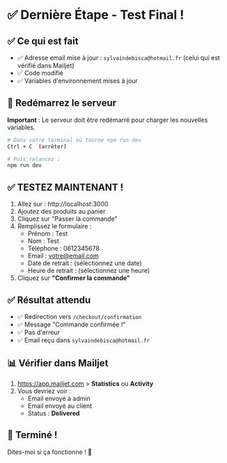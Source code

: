 # ✅ Dernière Étape - Test Final !

## ✅ Ce qui est fait
- ✅ Adresse email mise à jour : `sylvaindebisca@hotmail.fr` (celui qui est vérifié dans Mailjet)
- ✅ Code modifié
- ✅ Variables d'environnement mises à jour

## 🔄 Redémarrez le serveur

**Important** : Le serveur doit être redémarré pour charger les nouvelles variables.

```bash
# Dans votre terminal où tourne npm run dev
Ctrl + C  (arrêter)

# Puis relancez :
npm run dev
```

## ✅ TESTEZ MAINTENANT !

1. Allez sur : http://localhost:3000
2. Ajoutez des produits au panier
3. Cliquez sur "Passer la commande"
4. Remplissez le formulaire :
   - Prénom : Test
   - Nom : Test
   - Téléphone : 0612345678
   - Email : votre@email.com
   - Date de retrait : (sélectionnez une date)
   - Heure de retrait : (sélectionnez une heure)
5. Cliquez sur **"Confirmer la commande"**

## ✅ Résultat attendu

- ✅ Redirection vers `/checkout/confirmation`
- ✅ Message "Commande confirmée !"
- ✅ Pas d'erreur
- ✅ Email reçu dans `sylvaindebisca@hotmail.fr`

## 📊 Vérifier dans Mailjet

1. https://app.mailjet.com > **Statistics** ou **Activity**
2. Vous devriez voir :
   - Email envoyé à admin
   - Email envoyé au client
   - Status : **Delivered**

## 🎉 Terminé !

Dites-moi si ça fonctionne ! 🚀

